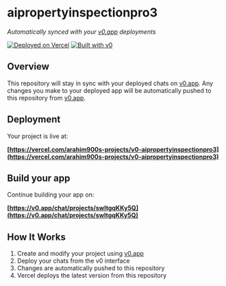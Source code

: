 # aipropertyinspectionpro3

*Automatically synced with your [v0.app](https://v0.app) deployments*

[![Deployed on Vercel](https://img.shields.io/badge/Deployed%20on-Vercel-black?style=for-the-badge&logo=vercel)](https://vercel.com/arahim900s-projects/v0-aipropertyinspectionpro3)
[![Built with v0](https://img.shields.io/badge/Built%20with-v0.app-black?style=for-the-badge)](https://v0.app/chat/projects/swltgqKKy5Q)

## Overview

This repository will stay in sync with your deployed chats on [v0.app](https://v0.app).
Any changes you make to your deployed app will be automatically pushed to this repository from [v0.app](https://v0.app).

## Deployment

Your project is live at:

**[https://vercel.com/arahim900s-projects/v0-aipropertyinspectionpro3](https://vercel.com/arahim900s-projects/v0-aipropertyinspectionpro3)**

## Build your app

Continue building your app on:

**[https://v0.app/chat/projects/swltgqKKy5Q](https://v0.app/chat/projects/swltgqKKy5Q)**

## How It Works

1. Create and modify your project using [v0.app](https://v0.app)
2. Deploy your chats from the v0 interface
3. Changes are automatically pushed to this repository
4. Vercel deploys the latest version from this repository